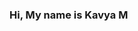 ### Hi, My name is Kavya M

<!--
**Zac2007/Zac2007** is a ✨ _special_ ✨ repository because its `README.md` (this file) appears on your GitHub profile.

Here are some ideas to get you started:

- I am currently taking a course on C# and then plan to explore from there.
- I am planning to touch up my Python knowledge to get started on something else.
- I have not yet decided on what I want collaboration on but I am thinking about it.
- Not really loking for help at the moment
